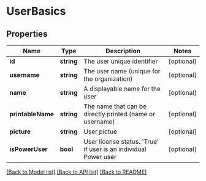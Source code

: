 # UserBasics

## Properties
Name | Type | Description | Notes
------------ | ------------- | ------------- | -------------
**id** | **string** | The user unique identifier | [optional] 
**username** | **string** | The user name (unique for the organization) | [optional] 
**name** | **string** | A displayable name for the user | [optional] 
**printableName** | **string** | The name that can be directly printed (name or username) | [optional] 
**picture** | **string** | User pictue | [optional] 
**isPowerUser** | **bool** | User license status. &#39;True&#39; if user is an individual Power user | [optional] 

[[Back to Model list]](../README.md#documentation-for-models) [[Back to API list]](../README.md#documentation-for-api-endpoints) [[Back to README]](../README.md)


